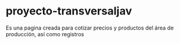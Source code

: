 # proyecto-transversaljav
Es una pagina creada para cotizar precios y productos del área de producción, así como registros
